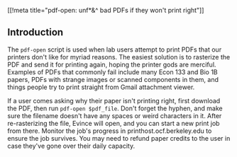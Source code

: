 [[!meta title="pdf-open: unf*&^ bad PDFs if they won't print right"]]

## Introduction

The `pdf-open` script is used when lab users attempt to print PDFs that our printers don't like for myriad reasons. The easiest solution is to rasterize the PDF and send it for printing again, hoping the printer gods are merciful. Examples of PDFs that commonly fail include many Econ 133 and Bio 1B papers, PDFs with strange images or scanned components in them, and things people try to print straight from Gmail attachment viewer.

If a user comes asking why their paper isn't printing right, first download the PDF, then run `pdf-open $pdf_file`. Don't forget the hyphen, and make sure the filename doesn't have any spaces or weird characters in it. After re-rasterizing the file, Evince will open, and you can start a new print job from there. Monitor the job's progress in printhost.ocf.berkeley.edu to ensure the job survives. You may need to refund paper credits to the user in case they've gone over their daily capacity.
